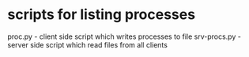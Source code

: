 # scripts for listing processes
proc.py - client side script which writes processes to file
srv-procs.py - server side script which read files from all clients
